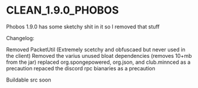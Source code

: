 # CLEAN_1.9.0_PHOBOS
Phobos 1.9.0 has some sketchy shit in it so I removed that stuff

Changelog:

Removed PacketUtil (Extremely scetchy and obfuscaed but never used in the client)
Removed the varius unused bloat dependencies (removes 10+mb from the jar)
replaced org.spongepowered, org.json, and club.minnced as a precaution
repaced the discord rpc bianaries as a precaution


Buildable src soon
